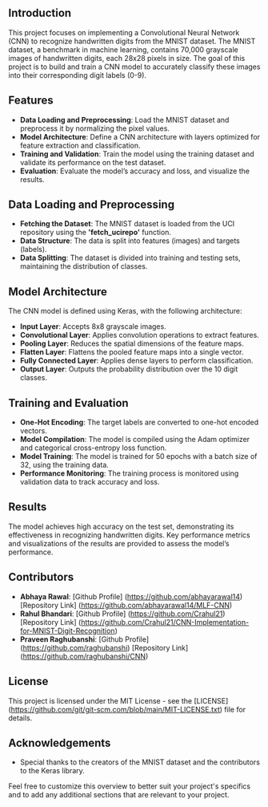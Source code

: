 ## Introduction
This project focuses on implementing a Convolutional Neural Network (CNN) to recognize handwritten digits from the MNIST dataset. The MNIST dataset, a benchmark in machine learning, contains 70,000 grayscale images of handwritten digits, each 28x28 pixels in size. The goal of this project is to build and train a CNN model to accurately classify these images into their corresponding digit labels (0-9).

## Features
+ **Data Loading and Preprocessing**: Load the MNIST dataset and preprocess it by normalizing the pixel values.
+ **Model Architecture**: Define a CNN architecture with layers optimized for feature extraction and classification.
+ **Training and Validation**: Train the model using the training dataset and validate its performance on the test dataset.
+ **Evaluation**: Evaluate the model’s accuracy and loss, and visualize the results.

## Data Loading and Preprocessing
+ **Fetching the Dataset**: The MNIST dataset is loaded from the UCI repository using the **'fetch_ucirepo'** function.
+ **Data Structure**: The data is split into features (images) and targets (labels).
+ **Data Splitting**: The dataset is divided into training and testing sets, maintaining the distribution of classes.

## Model Architecture
The CNN model is defined using Keras, with the following architecture:

+ **Input Layer**: Accepts 8x8 grayscale images.
+ **Convolutional Layer**: Applies convolution operations to extract features.
+ **Pooling Layer**: Reduces the spatial dimensions of the feature maps.
+ **Flatten Layer**: Flattens the pooled feature maps into a single vector.
+ **Fully Connected Layer**: Applies dense layers to perform classification.
+ **Output Layer**: Outputs the probability distribution over the 10 digit classes.

## Training and Evaluation
+ **One-Hot Encoding**: The target labels are converted to one-hot encoded vectors.
+ **Model Compilation**: The model is compiled using the Adam optimizer and categorical cross-entropy loss function.
+ **Model Training**: The model is trained for 50 epochs with a batch size of 32, using the training data.
+ **Performance Monitoring**: The training process is monitored using validation data to track accuracy and loss.

## Results
The model achieves high accuracy on the test set, demonstrating its effectiveness in recognizing handwritten digits. Key performance metrics and visualizations of the results are provided to assess the model’s performance.

## Contributors 
+ **Abhaya Rawal**: [Github Profile] (https://github.com/abhayarawal14) [Repository Link] (https://github.com/abhayarawal14/MLF-CNN)
+ **Rahul Bhandari**: [Github Profile] (https://github.com/Crahul21) [Repository Link] (https://github.com/Crahul21/CNN-Implementation-for-MNIST-Digit-Recognition)
+ **Praveen Raghubanshi**: [Github Profile] (https://github.com/raghubanshi) [Repository Link] (https://github.com/raghubanshi/CNN)

## License 
This project is licensed under the MIT License - see the [LICENSE] (https://github.com/git/git-scm.com/blob/main/MIT-LICENSE.txt) file for details.

## Acknowledgements 
+ Special thanks to the creators of the MNIST dataset and the contributors to the Keras library.

Feel free to customize this overview to better suit your project's specifics and to add any additional sections that are relevant to your project.
